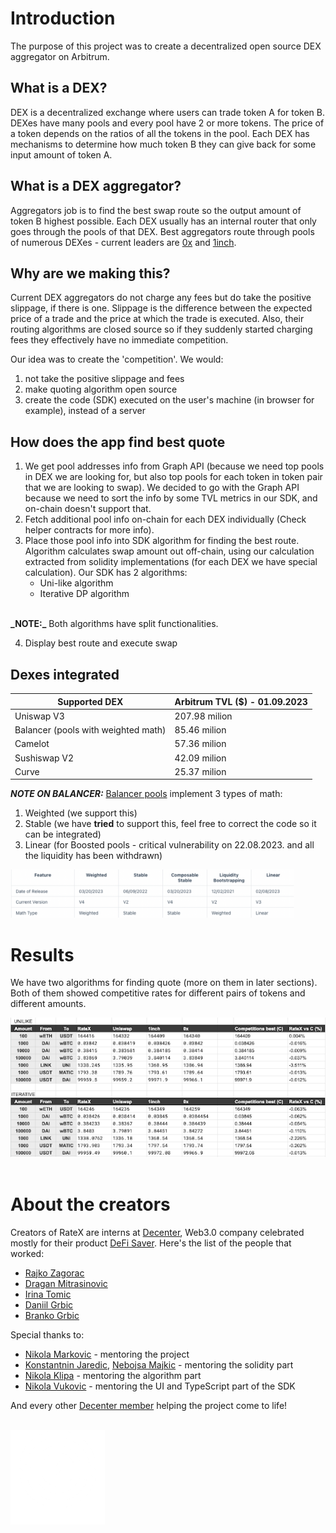 # Introduction
The purpose of this project was to create a decentralized open source DEX aggregator on Arbitrum.

## What is a DEX?
DEX is a decentralized exchange where users can trade token A for token B. DEXes have many pools and every pool have 2 or more tokens. The price of a token depends on the ratios of all the 
tokens in the pool. Each DEX has mechanisms to determine how much token B they can give back for 
some input amount of token A. 

## What is a DEX aggregator?
Aggregators job is to find the best swap route so the output amount of token B highest possible. 
Each DEX usually has an internal router that only goes through the pools of that DEX. Best aggregators route through pools of numerous DEXes - current leaders are [0x](https://0x.org/products/swap) and [1inch](https://app.1inch.io/#/1/classic/swap/ETH). 

## Why are we making this?
Current DEX aggregators do not charge any fees but do take the positive slippage, if there is one.
Slippage is the difference between the expected price of a trade and the price at which the trade is executed. Also, their routing algorithms are closed source so if they suddenly started charging fees they effectively have no immediate competition.

Our idea was to create the 'competition'. We would:
1. not take the positive slippage and fees
2. make quoting algorithm open source
3. create the code (SDK) executed on the user's machine (in browser for example), instead of a server

## How does the app find best quote
1. We get pool addresses info from Graph API (because we need top pools in DEX we are looking for, but also top pools for each token in token pair that we are looking to swap). We decided to go with the Graph API because we need to sort the info by some TVL metrics in our SDK, and on-chain doesn't support that.
2. Fetch additional pool info on-chain for each DEX individually (Check helper contracts for more info).
3. Place those pool info into SDK algorithm for finding the best route. Algorithm calculates swap amount out off-chain, using our calculation extracted from solidity implementations (for each DEX we have special calculation). Our SDK has 2 algorithms: 
    - Uni-like algorithm
    - Iterative DP algorithm
<br>
<b>_NOTE:_</b> Both algorithms have split functionalities.

4. Display best route and execute swap

## Dexes integrated
| Supported DEX                         | Arbitrum TVL ($) - 01.09.2023 |
|---------------------------------------|-------------------------------|
| Uniswap V3                            | 207.98 milion                 |
| Balancer (pools with weighted math)   | 85.46 milion                  |
| Camelot                               | 57.36 milion                  |
| Sushiswap V2                          | 42.09 milion                  |
| Curve                                 | 25.37 milion                  |

<b>_NOTE ON BALANCER:_</b> 
[Balancer pools](https://docs.balancer.fi/concepts/pools/more/deployments.html) implement 3 types of math:
1. Weighted (we support this)
2. Stable (we have **tried** to support this, feel free to correct the code so it can be integrated)
3. Linear (for Boosted pools - critical vulnerability on 22.08.2023. and all the liquidity has been withdrawn)
<div style="flex: 1;">
  <img src="images/balancer_pools.png"
        alt="Results"
        style="max-width: 90%;" />
</div>



# Results
We have two algorithms for finding quote (more on them in later sections). Both of them showed competitive rates for different pairs of tokens and different amounts.
<br>

<div style="flex: 1;">
  <img src="images/results.png"
        alt="Results"
        style="max-width: 100%;" />
</div>

<br>

# About the creators
Creators of RateX are interns at [Decenter](https://www.decenter.com/), Web3.0 company celebrated mostly for their product [DeFi Saver](https://defisaver.com/). Here's the list of the people that worked:

- [Rajko Zagorac](https://www.linkedin.com/in/rajko-zagorac/) 
- [Dragan Mitrasinovic](https://www.linkedin.com/in/dragan-mitrasinovic/)
- [Irina Tomic](https://www.linkedin.com/in/irina-tomi%C4%87-64b6b3247/)
- [Daniil Grbic](https://www.linkedin.com/in/daniilgrbic/)
- [Branko Grbic](https://www.linkedin.com/in/branko-grbic-857335193/)


Special thanks to:

- [Nikola Markovic](https://www.linkedin.com/in/nikolamarkovicnmz/) - mentoring the project
- [Konstantnin Jaredic](https://github.com/kjaredic), [Nebojsa Majkic](https://www.linkedin.com/in/nmajkic/) - mentoring the solidity part
- [Nikola Klipa](https://www.linkedin.com/in/nikolaklipa/) - mentoring the algorithm part
- [Nikola Vukovic](https://www.linkedin.com/in/nikola-vukovic/) - mentoring the UI and TypeScript part of the SDK

And every other [Decenter member](https://www.decenter.com/team/) helping the project come to life!

<br>
<div style='flex: 0.2; align="center"'>
<img src="images/decenter_logo.jpg"
        alt="decenter"
        style="max-width: 30%;" />
</div>